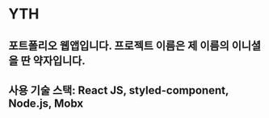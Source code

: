 # YTH

## 포트폴리오 웹앱입니다. 프로젝트 이름은 제 이름의 이니셜을 딴 약자입니다.

## 사용 기술 스택: React JS, styled-component, Node.js, Mobx